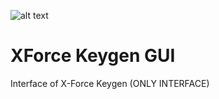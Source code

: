 ![alt text](https://github.com/JeanxPereira/XForce/blob/2020/Logo.png?raw=true)

# XForce Keygen GUI
Interface of X-Force Keygen (ONLY INTERFACE)
